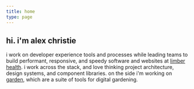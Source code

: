 ```yaml
---
title: home
type: page
---
```


## hi. i'm alex christie

i work on developer experience tools and processes while leading teams to build performant, responsive, and speedy software and websites at [limber health](https://www.limberhealth.com/). i work across the stack, and love thinking project architecture, design systems, and component libraries. on the side i'm working on [garden](https://github.com/inadeqtfuturs/garden-monorepo), which are a suite of tools for digital gardening.

